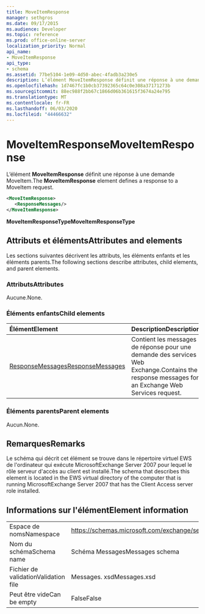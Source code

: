 ```yaml
---
title: MoveItemResponse
manager: sethgros
ms.date: 09/17/2015
ms.audience: Developer
ms.topic: reference
ms.prod: office-online-server
localization_priority: Normal
api_name:
- MoveItemResponse
api_type:
- schema
ms.assetid: 77be5104-1e09-4d50-abec-4fadb3a230e5
description: L’élément MoveItemResponse définit une réponse à une demande MoveItem.
ms.openlocfilehash: 1d7467fc1b0cb37392365c64c0e308a37171273b
ms.sourcegitcommit: 88ec988f2bb67c1866d06b361615f3674a24e795
ms.translationtype: MT
ms.contentlocale: fr-FR
ms.lasthandoff: 06/03/2020
ms.locfileid: "44466632"
---
```

# <a name="moveitemresponse"></a><span data-ttu-id="047a0-103">MoveItemResponse</span><span class="sxs-lookup"><span data-stu-id="047a0-103">MoveItemResponse</span></span>

<span data-ttu-id="047a0-104">L’élément **MoveItemResponse** définit une réponse à une demande MoveItem.</span><span class="sxs-lookup"><span data-stu-id="047a0-104">The **MoveItemResponse** element defines a response to a MoveItem request.</span></span> 
  
```xml
<MoveItemResponse>
   <ResponseMessages/>
</MoveItemResponse>
```

 <span data-ttu-id="047a0-105">**MoveItemResponseType**</span><span class="sxs-lookup"><span data-stu-id="047a0-105">**MoveItemResponseType**</span></span>
## <a name="attributes-and-elements"></a><span data-ttu-id="047a0-106">Attributs et éléments</span><span class="sxs-lookup"><span data-stu-id="047a0-106">Attributes and elements</span></span>

<span data-ttu-id="047a0-107">Les sections suivantes décrivent les attributs, les éléments enfants et les éléments parents.</span><span class="sxs-lookup"><span data-stu-id="047a0-107">The following sections describe attributes, child elements, and parent elements.</span></span>
  
### <a name="attributes"></a><span data-ttu-id="047a0-108">Attributs</span><span class="sxs-lookup"><span data-stu-id="047a0-108">Attributes</span></span>

<span data-ttu-id="047a0-109">Aucune.</span><span class="sxs-lookup"><span data-stu-id="047a0-109">None.</span></span>
  
### <a name="child-elements"></a><span data-ttu-id="047a0-110">Éléments enfants</span><span class="sxs-lookup"><span data-stu-id="047a0-110">Child elements</span></span>

|<span data-ttu-id="047a0-111">**Élément**</span><span class="sxs-lookup"><span data-stu-id="047a0-111">**Element**</span></span>|<span data-ttu-id="047a0-112">**Description**</span><span class="sxs-lookup"><span data-stu-id="047a0-112">**Description**</span></span>|
|:-----|:-----|
|[<span data-ttu-id="047a0-113">ResponseMessages</span><span class="sxs-lookup"><span data-stu-id="047a0-113">ResponseMessages</span></span>](responsemessages.md) <br/> |<span data-ttu-id="047a0-114">Contient les messages de réponse pour une demande des services Web Exchange.</span><span class="sxs-lookup"><span data-stu-id="047a0-114">Contains the response messages for an Exchange Web Services request.</span></span>  <br/> |
   
### <a name="parent-elements"></a><span data-ttu-id="047a0-115">Éléments parents</span><span class="sxs-lookup"><span data-stu-id="047a0-115">Parent elements</span></span>

<span data-ttu-id="047a0-116">Aucun.</span><span class="sxs-lookup"><span data-stu-id="047a0-116">None.</span></span>
  
## <a name="remarks"></a><span data-ttu-id="047a0-117">Remarques</span><span class="sxs-lookup"><span data-stu-id="047a0-117">Remarks</span></span>

<span data-ttu-id="047a0-118">Le schéma qui décrit cet élément se trouve dans le répertoire virtuel EWS de l'ordinateur qui exécute MicrosoftExchange Server 2007 pour lequel le rôle serveur d'accès au client est installé.</span><span class="sxs-lookup"><span data-stu-id="047a0-118">The schema that describes this element is located in the EWS virtual directory of the computer that is running MicrosoftExchange Server 2007 that has the Client Access server role installed.</span></span>
  
## <a name="element-information"></a><span data-ttu-id="047a0-119">Informations sur l'élément</span><span class="sxs-lookup"><span data-stu-id="047a0-119">Element information</span></span>

|||
|:-----|:-----|
|<span data-ttu-id="047a0-120">Espace de noms</span><span class="sxs-lookup"><span data-stu-id="047a0-120">Namespace</span></span>  <br/> |https://schemas.microsoft.com/exchange/services/2006/messages  <br/> |
|<span data-ttu-id="047a0-121">Nom du schéma</span><span class="sxs-lookup"><span data-stu-id="047a0-121">Schema name</span></span>  <br/> |<span data-ttu-id="047a0-122">Schéma Messages</span><span class="sxs-lookup"><span data-stu-id="047a0-122">Messages schema</span></span>  <br/> |
|<span data-ttu-id="047a0-123">Fichier de validation</span><span class="sxs-lookup"><span data-stu-id="047a0-123">Validation file</span></span>  <br/> |<span data-ttu-id="047a0-124">Messages. xsd</span><span class="sxs-lookup"><span data-stu-id="047a0-124">Messages.xsd</span></span>  <br/> |
|<span data-ttu-id="047a0-125">Peut être vide</span><span class="sxs-lookup"><span data-stu-id="047a0-125">Can be empty</span></span>  <br/> |<span data-ttu-id="047a0-126">False</span><span class="sxs-lookup"><span data-stu-id="047a0-126">False</span></span>  <br/> |
   

